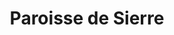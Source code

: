 ---
title: Paroisse de Sierre
name: Sierre
site: https://sierre.erev.ch/
territoire:
- Anniviers
- Noble-Contrée
- Sierre
NPA:
- 3960
- 3961
- 3968
- 3972
- 3973
- 3976
- 3977
meta:
- Ayer
- Chandolin
- Cuimey
- Fang
- Granges
- Grimentz
- La Comba
- La Combaz
- Les Morands
- Mayoux
- Miège
- Mission
- Mottec
- Muraz
- Niouc
- Noës
- Pinsec
- Pralong
- Saint-Jean
- Saint-Luc
- Soussillon
- St-Jean
- St-Luc
- Venthône
- Veyras
- Vissoie
- Zinal
---